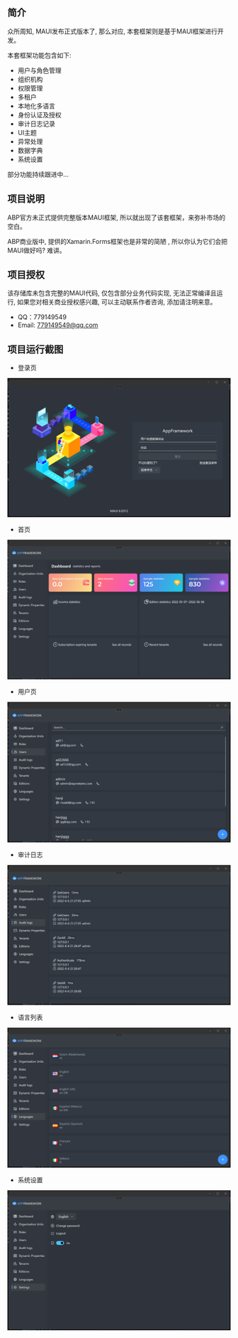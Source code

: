## 简介

众所周知, MAUI发布正式版本了, 那么对应, 本套框架则是基于MAUI框架进行开发。

本套框架功能包含如下: 

- 用户与角色管理
- 组织机构
- 权限管理
- 多租户
- 本地化多语言
- 身份认证及授权
- 审计日志记录
- UI主题
- 异常处理
- 数据字典
- 系统设置

部分功能持续跟进中...

## 项目说明

ABP官方未正式提供完整版本MAUI框架, 所以就出现了该套框架，来弥补市场的空白。

ABP商业版中, 提供的Xamarin.Forms框架也是非常的简陋 , 所以你认为它们会把MAUI做好吗? 难讲。

## 项目授权

该存储库未包含完整的MAUI代码,  仅包含部分业务代码实现,  无法正常编译且运行, 如果您对相关商业授权感兴趣, 可以主动联系作者咨询, 添加请注明来意。

- QQ：779149549
- Email:  779149549@qq.com 

## 项目运行截图

- 登录页

![](./img/login.png)

- 首页

![](./img/main.png)

- 用户页

![](./img/user.png)

- 审计日志

![](./img/log.png)

- 语言列表

![](./img/lang.png)

- 系统设置

![](./img/setting.png)